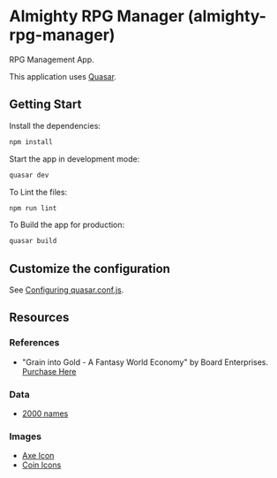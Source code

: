 # Almighty RPG Manager (almighty-rpg-manager)

RPG Management App.

This application uses [Quasar](https://quasar.dev/).

## Getting Start
Install the dependencies:
```bash
npm install
```

Start the app in development mode:
```bash
quasar dev
```

To Lint the files:
```bash
npm run lint
```

To Build the app for production:
```bash
quasar build
```

## Customize the configuration
See [Configuring quasar.conf.js](https://quasar.dev/quasar-cli/quasar-conf-js).

## Resources

### References
- "Grain into Gold - A Fantasy World Economy" by Board Enterprises. [Purchase Here](http://www.warehouse23.com/products/BEN3610)

### Data
- [2000 names](http://www.20000-names.com/)

### Images
- [Axe Icon](https://opengameart.org/content/axe-survival-tool)
- [Coin Icons](https://www.medievalcollectibles.com/product/capitol-coin-set/)
